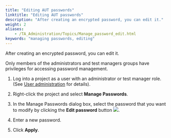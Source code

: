 ```yaml
--- 
title: "Editing AUT passwords"
linktitle: "Editing AUT passwords"
description: "After creating an encrypted password, you can edit it."
weight: 2
aliases: 
    - /TA_Administration/Topics/Manage_password_edit.html
keywords: "managing passwords, editing"
---
```


After creating an encrypted password, you can edit it.

Only members of the administrators and test managers groups have privileges for accessing password management.

1.  Log into a project as a user with an administrator or test manager role. \(See [User administration](/TA_Administration/Topics/User_administration.html) for details\).

2.  Right-click the project and select **Manage Passwords**.

3.  In the Manage Passwords dialog box, select the password that you want to modify by clicking the **Edit password** button ![](/images/TA_Administration/Images/Edit_password_btn.png).

4.  Enter a new password.

5.  Click **Apply**.





